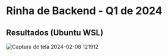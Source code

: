# Rinha de Backend - Q1 de 2024

## Resultados (Ubuntu WSL)

![Captura de tela 2024-02-08 121912](https://github.com/rodrigocaldeira/rinha_backend_2024_q1/assets/2973276/87a3e3b2-3415-44a5-987c-020952e8dea1)


